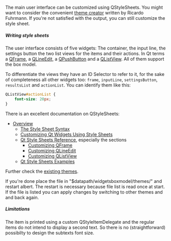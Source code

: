 The main user interface can be customized using QStyleSheets.
You might want to consider the convenient [theme creator](https://albertlauncher.github.io/themecreator/) written by Ricardo Fuhrmann. 
If you're not satisfied with the output, you can still customize the style sheet.

##### Writing style sheets

The user interface consists of five widgets: The container, the input line, the settings button the two list views for the items and their actions.
In Qt terms a [QFrame](http://doc.qt.io/qt-6/qframe.html), a [QLineEdit](http://doc.qt.io/qt-6/qlineedit.html), a [QPushButton](http://doc.qt.io/qt-6/qpushbutton.html) and a [QListView](http://doc.qt.io/qt-6/qlistview.html). 
All of them support the box model.

To differentiate the views they have an ID Selector to refer to it, for the sake of completeness all other widgets too: `frame`, `inputLine`, `settingsButton`, `resultsList` and `actionList`. You can identify them like this:

```css
QListView#actionList {
	font-size: 20px;
}
```

There is an excellent documentation on QStyleSheets:

- [Overview](http://doc.qt.io/qt-6/stylesheet.html)
  - [The Style Sheet Syntax](http://doc.qt.io/qt-6/stylesheet-syntax.html)
  - [Customizing Qt Widgets Using Style Sheets](http://doc.qt.io/qt-6/stylesheet-customizing.html)
  - [Qt Style Sheets Reference](http://doc.qt.io/qt-6/stylesheet-reference.html ), especially the sections
    - [Customizing QFrame](http://doc.qt.io/qt-6/stylesheet-examples.html#customizing-qframe)
    - [Customizing QLineEdit](http://doc.qt.io/qt-6/stylesheet-examples.html#customizing-qlineedit)
    - [Customizing QListView](http://doc.qt.io/qt-6/stylesheet-examples.html#customizing-qlistview)
  - [Qt Style Sheets Examples](http://doc.qt.io/qt-6/stylesheet-examples.html)

Further check the [existing themes](https://github.com/albertlauncher/plugins/tree/master/widgetsboxmodel/themes).

If you're done place the file in "$datapath/widgetsboxmodel/themes/" and restart albert.
The restart is necessary because file list is read once at start.
If the file is listed you can apply changes by switching to other themes and and back again.

##### Limitations

The item is printed using a custom QStyleItemDelegate and the regular items do not intend to display a second text.
So there is no (straightforward) possibilty to design the subtexts font size.
